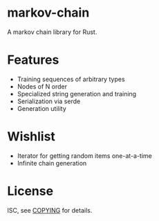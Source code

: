 # markov-chain
A markov chain library for Rust.

# Features
* Training sequences of arbitrary types
* Nodes of N order
* Specialized string generation and training
* Serialization via serde
* Generation utility

# Wishlist
* Iterator for getting random items one-at-a-time
* Infinite chain generation

# License
ISC, see [COPYING](COPYING) for details.
